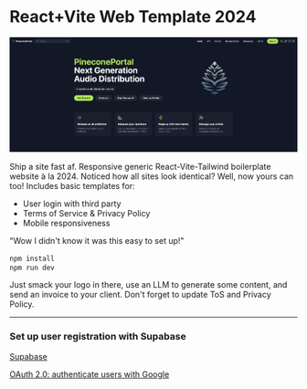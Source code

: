 # React+Vite Web Template 2024

![](src/assets/screenshot.png)

Ship a site fast af.
Responsive generic React-Vite-Tailwind boilerplate website  à la 2024. Noticed how all sites look identical? Well, now yours can too! Includes basic templates for:

- User login with third party
- Terms of Service & Privacy Policy
- Mobile responsiveness

"Wow I didn't know it was this easy to set up!"

````
npm install
npm run dev
````

Just smack your logo in there, use an LLM to generate some content, and send an invoice to your client. Don't forget to update ToS and Privacy Policy. 

---

### Set up user registration with Supabase

[Supabase](https://supabase.com/docs)

[OAuth 2.0: authenticate users with Google ](https://developer.chrome.com/docs/extensions/how-to/integrate/oauth)

